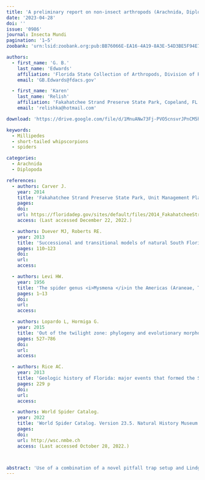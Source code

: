 ```yaml
---
title: 'A preliminary report on non-insect arthropods (Arachnida, Diplopoda) at Fakahatchee Strand Preserve State Park'
date: '2023-04-28'
doi: ''
issue: '0986'
journal: Insecta Mundi
pagination: '1–5'
zoobank: 'urn:lsid:zoobank.org:pub:BB76066E-EA16-4A19-8A3E-54D3BE5F94E7'

authors:
  - first_name: 'G. B.'
    last_name: 'Edwards'
    affiliation: 'Florida State Collection of Arthropods, Division of Plant Industry, FDACS, Gainesville, FL, 32608'
    email: 'GB.Edwards@fdacs.gov'

  - first_name: 'Karen'
    last_name: 'Relish'
    affiliation: 'Fakahatchee Strand Preserve State Park, Copeland, FL 34137'
    email: 'relishka@hotmail.com'

download: 'https://drive.google.com/file/d/1MnuANw73Fj-PVO5cnsvrJPnCM5huMmtI'

keywords:
  - Millipedes
  - short-tailed whipscorpions
  - spiders

categories:
  - Arachnida
  - Diplopoda

references:
  - authors: Carver J.
    year: 2014
    title: 'Fakahatchee Strand Preserve State Park, Unit Management Plan. State of Florida, Department of Environmental Protection, Division of Recreation and Parks.'
    pages: 
    doi: 
    url: https://floridadep.gov/sites/default/files/2014_FakahatcheeStrandPreserveStatePark_AP%20reduced.pdf
    access: (Last accessed December 22, 2022.)

  - authors: Duever MJ, Roberts RE.
    year: 2013
    title: 'Successional and transitional models of natural South Florida, USA, plant communities. Fire Ecology 9(1)'
    pages: 110–123
    doi: 
    url: 
    access: 

  - authors: Levi HW.
    year: 1956
    title: 'The spider genus <i>Mysmena </i>in the Americas (Araneae, Theridiidae). American Museum Novitates 1801'
    pages: 1–13
    doi: 
    url: 
    access: 

  - authors: Lopardo L, Hormiga G.
    year: 2015
    title: 'Out of the twilight zone: phylogeny and evolutionary morphology of the orb-weaving spider family Mysmenidae, with a focus on spinneret spigot morphology in symphytognathoids (Araneae, Araneoidea). Zoological Journal of the Linnean Society 173'
    pages: 527–786
    doi: 
    url: 
    access: 

  - authors: Rice AC.
    year: 2013
    title: 'Geologic history of Florida: major events that formed the Sunshine State. University of Florida Press; Gainesville; FL'
    pages: 229 p
    doi: 
    url: 
    access: 

  - authors: World Spider Catalog.
    year: 2022
    title: 'World Spider Catalog. Version 23.5. Natural History Museum Bern.'
    pages: 
    doi: 
    url: http://wsc.nmbe.ch
    access: (Last accessed October 28, 2022.)



abstract: 'Use of a combination of a novel pitfall trap setup and Lindgren funnel traps at Fakahatchee Strand Preserve State Park resulted in the collection of few specimens due to a higher than normal ground water level. Despite this, some unusual specimens of Arachnida and Diplopoda were found, including the second known record of <i>Mysmena incredula </i>Gertsch and Davis, 1936 (Araneae: Mysmenidae) in Florida.'
---
```

